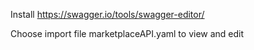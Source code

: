 Install https://swagger.io/tools/swagger-editor/

Choose import file marketplaceAPI.yaml to view and edit
